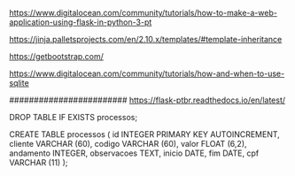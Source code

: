 https://www.digitalocean.com/community/tutorials/how-to-make-a-web-application-using-flask-in-python-3-pt

https://jinja.palletsprojects.com/en/2.10.x/templates/#template-inheritance

https://getbootstrap.com/

https://www.digitalocean.com/community/tutorials/how-and-when-to-use-sqlite

########################
https://flask-ptbr.readthedocs.io/en/latest/

DROP TABLE IF EXISTS processos;

CREATE TABLE processos (
    id INTEGER PRIMARY KEY AUTOINCREMENT,
    cliente VARCHAR (60),
    codigo VARCHAR (60),
    valor FLOAT (6,2),
    andamento INTEGER,
    observacoes TEXT,
    inicio DATE,
    fim DATE,
    cpf VARCHAR (11)
);